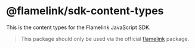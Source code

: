 # @flamelink/sdk-content-types

This is the content types for the Flamelink JavaScript SDK.

> This package should only be used via the official [flamelink](https://www.npmjs.com/package/flamelink) package.
